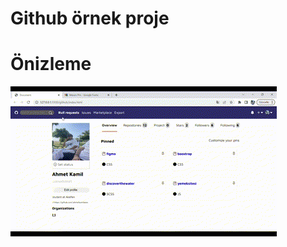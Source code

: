 <h1>Github örnek proje</h1>

<h1>Önizleme</h1>

![](./İsimsiz%20video%20‐%20Clipchamp%20ile%20yapıldı.gif)

